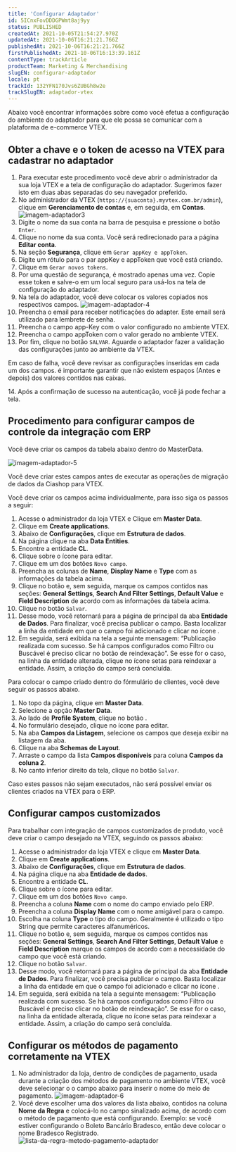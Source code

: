 ```yaml
---
title: 'Configurar Adaptador'
id: 5ICnxFovDDDGPWmt8aj9yy
status: PUBLISHED
createdAt: 2021-10-05T21:54:27.970Z
updatedAt: 2021-10-06T16:21:21.766Z
publishedAt: 2021-10-06T16:21:21.766Z
firstPublishedAt: 2021-10-06T16:13:39.161Z
contentType: trackArticle
productTeam: Marketing & Merchandising
slugEN: configurar-adaptador
locale: pt
trackId: 132YFN170Jvs6ZUBGh8w2e
trackSlugEN: adaptador-vtex
---
```


Abaixo você encontrar informações sobre como você efetua a configuração do ambiente do adaptador para que ele possa se comunicar com a plataforma de e-commerce VTEX.

## Obter a chave e o token de acesso na VTEX para cadastrar no adaptador

1. Para executar este procedimento você deve abrir o administrador da sua loja VTEX e a tela de configuração do adaptador. Sugerimos fazer isto em duas abas separadas do seu navegador preferido.
2. No administrador da VTEX (`https://{suaconta}.myvtex.com.br/admin`), clique em **Gerenciamento de contas** e, em seguida, em **Contas**.
![imagem-adaptador3](https://images.contentful.com/alneenqid6w5/16pH131NlS4xUtpmPbXbTN/b2392494bf4b077eb3642b810617a06e/image.png)
3. Digite o nome da sua conta na barra de pesquisa e pressione o botão `Enter`.
4. Clique no nome da sua conta. Você será redirecionado para a página **Editar conta**.
5. Na seção **Segurança**, clique em `Gerar appKey e appToken`.
6. Digite um rótulo para o par appKey e appToken que você está criando.
7. Clique em `Gerar novos tokens`.
8. Por uma questão de segurança, é mostrado apenas uma vez. Copie esse token e salve-o em um local seguro para usá-los na tela de configuração do adaptador.
9. Na tela do adaptador, você deve colocar os valores copiados nos respectivos campos.
![imagem-adaptador-4](https://images.contentful.com/alneenqid6w5/6R4NOb4hNQFozSlj2zQ90u/8b4b1c2730e7776bc5075826921c0054/image.png)
10. Preencha o email para receber notificações do adapter. Este email será utilizado para lembrete de senha.
11. Preencha o campo  app-Key com o valor configurado no ambiente VTEX.
12. Preencha o campo appToken com o valor gerado no ambiente VTEX.
13. Por fim, clique no botão `SALVAR`. Aguarde o adaptador fazer a validação das configurações junto ao ambiente da VTEX. 
<div class="alert alert-info">
<p>Em caso de falha, você deve revisar as configurações inseridas em cada um dos campos. é importante garantir que não existem espaços (Antes e depois) dos valores contidos nas caixas.</p>
</div>
14. Após a confirmação de sucesso na autenticação, você já pode fechar a tela.

## Procedimento para configurar campos de controle da integração com ERP

Você deve criar os campos da tabela abaixo dentro do MasterData.

![imagem-adaptador-5](https://images.contentful.com/alneenqid6w5/5X8ejWR6ag2C9yv16v8Rjy/ef95d8b91860e8a3b1c170e067f15030/image.png)

<div class="alert alert-warning">
<p>Você deve criar estes campos antes de executar as operações de migração de dados da Ciashop para VTEX.</p>
</div>

Você deve criar os campos acima individualmente, para isso siga os passos a seguir:

1. Acesse o administrador da loja VTEX e Clique em **Master Data**.
2. Clique em **Create applications**.
3. Abaixo de **Configurações**, clique em **Estrutura de dados**.
4. Na página clique na aba **Data Entities**.
5. Encontre a entidade **CL**.
6. Clique sobre o ícone <i class="fas fa-pencil-alt"></i> para editar.
7. Clique em um dos botões `Novo campo`.
8. Preencha as colunas de **Name**, **Display Name** e **Type** com as informações da tabela acima.
9. Clique no botão <i class="fas fa-cog"></i> e, sem seguida, marque os campos contidos nas seções: **General Settings**, **Search And Filter Settings**, **Default Value** e **Field Description** de acordo com as informações da tabela acima.
10. Clique no botão `Salvar`.
11. Desse modo, você retornará para a página de principal da aba **Entidade de Dados**. Para finalizar, você precisa publicar o campo. Basta localizar a linha da entidade em que o campo foi adicionado e clicar no ícone <i class="fas fa-save"></i>.
12. Em seguida, será exibida na tela a seguinte mensagem: “Publicação realizada com sucesso. Se há campos configurados como Filtro ou Buscável é preciso clicar no botão de reindexação”. Se esse for o caso, na linha da entidade alterada, clique no ícone setas para reindexar a entidade. Assim, a criação do campo será concluída.

Para colocar o campo criado dentro do fórmulário de clientes, você deve seguir os passos abaixo.

1. No topo da página, clique em **Master Data**.
2. Selecione a opção **Master Data**.
3. Ao lado de **Profile System**, clique no botão <i class="fas fa-cog"></i>.
4. No formulário desejado, clique no ícone <i class="fas fa-pencil-alt"></i>  para editar.
5. Na aba **Campos da Listagem**, selecione os campos que deseja exibir na listagem da aba.
6. Clique na aba **Schemas de Layout**.
7. Arraste o campo da lista **Campos disponíveis** para coluna **Campos da coluna 2**.
8. No canto inferior direito da tela, clique no botão `Salvar`.

<div class="alert alert-warning">
<p>Caso estes passos não sejam executados, não será possível enviar os clientes criados na VTEX para o ERP.</p>
</div>

## Configurar campos customizados

Para trabalhar com integração de campos customizados de produto, você deve criar o campo desejado na VTEX, seguindo os passos abaixo:

1. Acesse o administrador da loja VTEX e clique em **Master Data**.
2. Clique em **Create applications**.
3. Abaixo de **Configurações**, clique em **Estrutura de dados**.
4. Na página clique na aba **Entidade de dados**.
5. Encontre a entidade **CL**.
6. Clique sobre o ícone <i class="fas fa-pencil-alt"></i> para editar.
7. Clique em um dos botões `Novo campo`.
8. Preencha a coluna **Name** com o nome do campo enviado pelo ERP.
9. Preencha a coluna **Display Name** com o nome amigável para o campo.
10. Escolha na coluna **Type** o tipo do campo. Geralmente é utilizado o tipo String que permite caracteres alfanuméricos.
11. Clique no botão <i class="fas fa-cog"></i> e, sem seguida, marque os campos contidos nas seções: **General Settings**, **Search And Filter Settings**, **Default Value** e **Field Description** marque os campos de acordo com a necessidade do campo que você está criando.
12. Clique no botão `Salvar`.
13. Desse modo, você retornará para a página de principal da aba **Entidade de Dados**. Para finalizar, você precisa publicar o campo. Basta localizar a linha da entidade em que o campo foi adicionado e clicar no ícone <i class="fas fa-save"></i>.
14. Em seguida, será exibida na tela a seguinte mensagem: “Publicação realizada com sucesso. Se há campos configurados como Filtro ou Buscável é preciso clicar no botão de reindexação”.  Se esse for o caso, na linha da entidade alterada, clique no ícone setas para reindexar a entidade. Assim, a criação do campo será concluída.

## Configurar os métodos de pagamento corretamente na VTEX

1. No administrador da loja, dentro de condições de pagamento, usada durante a criação dos métodos de pagamento no ambiente VTEX, você deve selecionar o o campo abaixo para inserir o nome do meio de pagamento.
![imagem-adaptador-6](https://images.contentful.com/alneenqid6w5/1iQe6XtH6bIrayKoHR8xdl/8fda5767c04aef042f432b25a5152ce0/image.png)
2. Você deve escolher uma dos valores da lista abaixo, contidos na coluna **Nome da Regra** e colocá-lo no campo sinalizado acima, de acordo com o método de pagamento que está configurando. Exemplo: se você estiver configurando o Boleto Bancário Bradesco, então deve colocar o nome Bradesco Registrado.
![lista-da-regra-metodo-pagamento-adaptador](https://images.contentful.com/alneenqid6w5/6xtIude1FzuhGd6eTtLXBX/648098004b0be3ef24890ed10310e4a7/lista-da-regra-metodo-pagamento.png)
